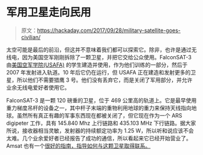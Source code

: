 # 军用卫星走向民用

> 原文：<https://hackaday.com/2017/09/28/military-satellite-goes-civilian/>

太空可能是最后的前沿，但这并不意味着我们都可以探索它。除非，也许是通过无线电，因为美国空军刚刚拆除了一颗卫星，并把它交给公众使用。FalconSAT-3 由[美国空军学院(USAFA)](http://www.usafa.af.mil/) 的学生建造并使用，作为他们训练的一部分，然后于 2007 年发射进入轨道。10 年后它仍在运行，但 USAFA 正在建造和发射更多的卫星，所以他们不需要猎鹰 3 号。他们没有丢弃它，而是关闭了军用部分，并允许业余无线电爱好者使用它。

FalconSAT-3 是一颗 120 磅重的卫星，位于 469 公里高的轨道上。它是最早使用重力梯度吊杆的设备之一，其中杆子末端的重物利用地球的重力来保持天线指向地球。虽然所有真正有趣的军事东西现在都被关闭了，但它现在作为一个 ARS digipeter 工作，具有 145.840 Mhz 上行链路和 435.103 MHz 下行链路。据大家所说，接收器相当灵敏，发射器的持续额定功率为 1.25 W，所以听和说应该不会太难。几个业余爱好者已经报告了成功的通信，所以看起来它已经开始营业了。Amsat 也有一个[很好的指南，指导如何与这颗卫星取得联系。](https://www.amsat.org/getting-started-with-amateur-satellites-falconsat-3/)